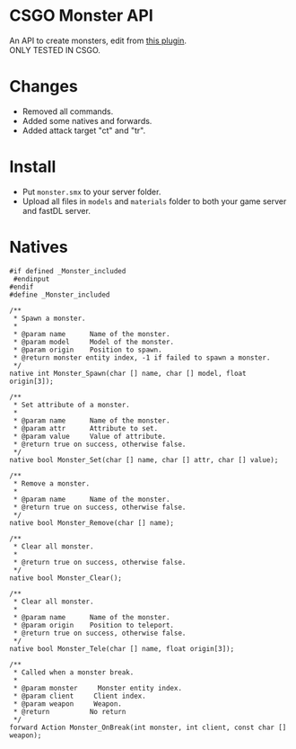 # CSGO Monster API
An API to create monsters, edit from [this plugin](https://forums.alliedmods.net/showpost.php?p=2416226&postcount=43).  
ONLY TESTED IN CSGO.

# Changes
- Removed all commands.
- Added some natives and forwards.
- Added attack target "ct" and "tr".

# Install
- Put `monster.smx` to your server folder.
- Upload all files in `models` and `materials` folder to both your game server and fastDL server.

# Natives
```sourcepawn
#if defined _Monster_included
 #endinput
#endif
#define _Monster_included

/**
 * Spawn a monster.
 * 
 * @param name		Name of the monster.
 * @param model		Model of the monster.
 * @param origin	Position to spawn.
 * @return monster entity index, -1 if failed to spawn a monster.
 */
native int Monster_Spawn(char [] name, char [] model, float origin[3]);

/**
 * Set attribute of a monster.
 *
 * @param name		Name of the monster.
 * @param attr		Attribute to set.
 * @param value		Value of attribute.
 * @return true on success, otherwise false.
 */
native bool Monster_Set(char [] name, char [] attr, char [] value);

/**
 * Remove a monster.
 * 
 * @param name		Name of the monster.
 * @return true on success, otherwise false.
 */
native bool Monster_Remove(char [] name);

/**
 * Clear all monster.
 * 
 * @return true on success, otherwise false.
 */
native bool Monster_Clear();

/**
 * Clear all monster.
 * 
 * @param name		Name of the monster.
 * @param origin	Position to teleport.
 * @return true on success, otherwise false.
 */
native bool Monster_Tele(char [] name, float origin[3]);

/**
 * Called when a monster break.
 *
 * @param monster     Monster entity index.
 * @param client     Client index.
 * @param weapon     Weapon.
 * @return          No return
 */
forward Action Monster_OnBreak(int monster, int client, const char [] weapon);
```
